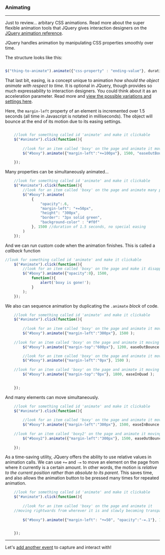 ### Animating

---

Just to review... arbitary CSS animations. Read more about the super flexible animation tools that JQuery gives interaction designers on the [JQuery animation reference](http://api.jquery.com/animate/).

JQuery handles animation by manipulating CSS properties smoothly over time. 

The structure looks like this:

```js        

$("thing-to-animate").animate({"css-property" : "ending-value"}, duration-in-ms, "easing-name" );

```

That last bit, easing, is a concept unique to animation *how should the object animate with respect to time*. It is optional in JQuery, though provides so much expressability to interaction designers. You could think about it as an acceleration parameter. Read more and [view the possible variations and settings here](http://gsgd.co.uk/sandbox/jquery/easing/).

Here, the `margin-left` property of an element is incremented over 1.5 seconds (all time in Javascript is notated in milliseconds). The object will bounce at the end of its motion due to its easing settings.

```js

	//look for something called id 'animate' and make it clickable
    $("#animate").click(function(){
      
        //look for an item called 'boxy' on the page and animate it moving 
        $("#boxy").animate({"margin-left":"+=100px"}, 1500, "easeOutBounce" );
   
    });

```

Many properties can be simultaneously animated...

```js
	//look for something called id 'animate' and make it clickable
    $("#animate").click(function(){
        //look for an item called 'boxy' on the page and animate many properties
        $("#boxy").animate(
        	{
        		"opacity":.6,
        		"margin-left": "+=50px",
        		"height": "300px",
        		"border": "3px solid green",
        		"background-color" : "#f0f" 
        	}, 1500 //duration of 1.5 seconds, no special easing
        )
    });

```

And we can run custom code when the animation finishes. This is called a *callback* function

```js
//look for something called id 'animate' and make it clickable
    $("#animate").click(function(){
        //look for an item called 'boxy' on the page and make it disappear
        $("#boxy").animate({"opacity":0}, 1500, 
        	function(){
        		alert('boxy is gone!');
        	}
        );
    });    

```

We also can sequence animation by duplicating the `.animate` *block* of code.

```js
	//look for something called id 'animate' and make it clickable
    $("#animate").click(function(){
      
        //look for an item called 'boxy' on the page and animate it moving to the right
        $("#boxy").animate({"margin-left":"300px"}, 1500 );
	
	//look for an item called 'boxy' on the page and animate it moving down the page
        $("#boxy").animate({"margin-top":"600px"}, 1200, easeOutBounce );

        //look for an item called 'boxy' on the page and animate it moving to the left
        $("#boxy").animate({"margin-left":"0px"}, 1500 );
	
	//look for an item called 'boxy' on the page and animate it moving to the left
        $("#boxy").animate({"margin-top":"0px"}, 1800, easeInQuad );

   
    });

```

And many elements can move simultaneously.

```js
	//look for something called id 'animate' and make it clickable
    $("#animate").click(function(){
      
        //look for an item called 'boxy' on the page and animate it moving to the right
        $("#boxy").animate({"margin-left":"300px"}, 1500, easeInBounce );
	
	//look for an item called 'boxy2' on the page and animate it moving to the right
        $("#boxy2").animate({"margin-left":"300px"}, 1500, easeOutBounce );
	
    });

```

As a time-saving utility, JQuery offers the ability to use relative values in animation calls. We can use `+=` and `-=` to move an element on the page from where it currently is a certain amount. In other words, the motion is *relative to the current position rather than absolute to its parent*. This saves time, and also allows the animation button to be pressed many times for repeated animation.

```js
	//look for something called id 'animate' and make it clickable
    $("#animate").click(function(){
      
        //look for an item called 'boxy' on the page and animate it 
	//moving rightwards from wherever it is and slowly becoming transparent
	
        $("#boxy").animate({"margin-left": "+=50", "opacity":"-=.1"}, 1500 );

   
    });

```

-----

Let's [add another event](hover.md) to capture and interact with!  
